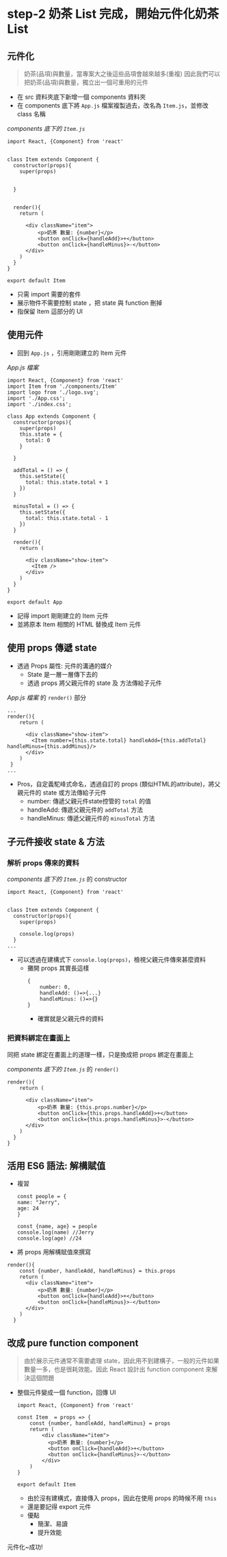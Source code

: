 # step-2 奶茶 List 完成，開始元件化奶茶List

## 元件化
>奶茶(品項)與數量，當專案大之後這些品項會越來越多(重複)
因此我們可以把奶茶(品項)與數量，獨立出一個可重用的元件
* 在 src 資料夾底下新增一個 components 資料夾
* 在 components 底下將 `App.js` 檔案複製過去，改名為 `Item.js`，並修改 class 名稱


*components 底下的 `Item.js`*

```
import React, {Component} from 'react'


class Item extends Component {
  constructor(props){
    super(props)


  }


  render(){
    return (

      <div className="item">
          <p>奶茶 數量: {number}</p>
          <button onClick={handleAdd}>+</button>
          <button onClick={handleMinus}>-</button>
      </div>
    )
  }
}

export default Item

```

* 只需 import 需要的套件
* 展示物件不需要控制 state ，把 state 與 function 刪掉
* 指保留 Item 這部分的 UI


## 使用元件
* 回到 `App.js` ，引用剛剛建立的 Item 元件

*App.js 檔案*
```
import React, {Component} from 'react'
import Item from './components/Item'
import logo from './logo.svg';
import './App.css';
import './index.css';

class App extends Component {
  constructor(props){
    super(props)
    this.state = {
      total: 0
    }

  }

  addTotal = () => {
    this.setState({
      total: this.state.total + 1
    })
  }

  minusTotal = () => {
    this.setState({
      total: this.state.total - 1
    })
  }

  render(){
    return (

      <div className="show-item">
        <Item />
      </div>
    )
  }
}

export default App
```

* 記得 import 剛剛建立的 Item 元件
* 並將原本 Item 相關的 HTML 替換成 Item 元件

## 使用 props 傳遞 state
* 透過 Props 屬性: 元件的溝通的媒介
    * State 是一層一層傳下去的
    * 透過 props 將父親元件的 state 及 方法傳給子元件

*App.js 檔案* 的 `render()` 部分

```
...
render(){
    return (

      <div className="show-item">
        <Item number={this.state.total} handleAdd={this.addTotal} handleMinus={this.addMinus}/>
      </div>
    )
 }
...
```

* Pros，自定義駝峰式命名，透過自訂的 props (類似HTML的attribute)，將父親元件的 state 或方法傳給子元件
    * number: 傳遞父親元件state控管的 `total` 的值
    * handleAdd: 傳遞父親元件的 `addTotal` 方法
    * handleMinus: 傳遞父親元件的 `minusTotal` 方法

## 子元件接收 state & 方法

### 解析 props 傳來的資料
*components 底下的 `Item.js`* 的 constructor

```
import React, {Component} from 'react'


class Item extends Component {
  constructor(props){
    super(props)

    console.log(props)
  }
...

```
* 可以透過在建構式下 `console.log(props)`，檢視父親元件傳來甚麼資料
    * 攤開 props 其實長這樣
        ```
        {
            number: 0,
            handleAdd: ()=>{...}
            handleMinus: ()=>{}
        }
        
        ```
        * 確實就是父親元件的資料
### 把資料綁定在畫面上
同把 state 綁定在畫面上的道理一樣，只是換成把 props 綁定在畫面上

*components 底下的 `Item.js`* 的 `render()`
```
render(){
    return (

      <div className="item">
          <p>奶茶 數量: {this.props.number}</p>
          <button onClick={this.props.handleAdd}>+</button>
          <button onClick={this.props.handleMinus}>-</button>
      </div>
    )
  }
}
```

## 活用 ES6 語法: 解構賦值
* 複習
    ```
    const people = {
    name: "Jerry",
    age: 24 
    }

    const {name, age} = people
    console.log(name) //Jerry
    console.log(age) //24
    ```
* 將 props 用解構賦值來撰寫
```
render(){
    const {number, handleAdd, handleMinus} = this.props
    return (
      <div className="item">
          <p>奶茶 數量: {number}</p>
          <button onClick={handleAdd}>+</button>
          <button onClick={handleMinus}>-</button>
      </div>
    )
  }

```

## 改成 pure function component
> 由於展示元件通常不需要處理 state，因此用不到建構子，一般的元件如果數量一多，也是很耗效能。因此 React 設計出 function component 來解決這個問題


* 整個元件變成一個 function，回傳 UI

    ```
    import React, {Component} from 'react'

    const Item  = props => {
        const {number, handleAdd, handleMinus} = props
        return (
            <div className="item">
              <p>奶茶 數量: {number}</p>
              <button onClick={handleAdd}>+</button>
              <button onClick={handleMinus}>-</button>
            </div>
        )
    }

    export default Item
    ```
    * 由於沒有建構式，直接傳入 props，因此在使用 props 的時候不用 `this`
    * 還是要記得 export 元件
    * 優點
        * 簡潔、易讀
        * 提升效能

元件化~成功!
